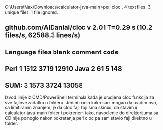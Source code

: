 C:\Users\Max\Downloads\calculator-java-main>perl cloc .
       4 text files.
       3 unique files.
       1 file ignored.

github.com/AlDanial/cloc v 2.01  T=0.29 s (10.2 files/s, 62588.3 lines/s)
-------------------------------------------------------------------------------
Language                     files          blank        comment           code
-------------------------------------------------------------------------------
Perl                             1           1512           3719          12910
Java                             2             61              5            148
-------------------------------------------------------------------------------
SUM:                             3           1573           3724          13058
-------------------------------------------------------------------------------


Izvod linije iz CMD/PowerShell terminala kada je uradjena cloc funkcija za sve fajlove zadatka u folderu.
Jedini nacin kako sam mogao da uradim ovo, sa limitiranim znanjem, je da cloc fajl koji sma skinuo, da stavim u calculator-java-main folder i pokrenem tako, navodjenje do direktorijuma sa CD nije pomoglo nakon pokretanja perl cloc pa sam stavio fajl direktno u folder.

